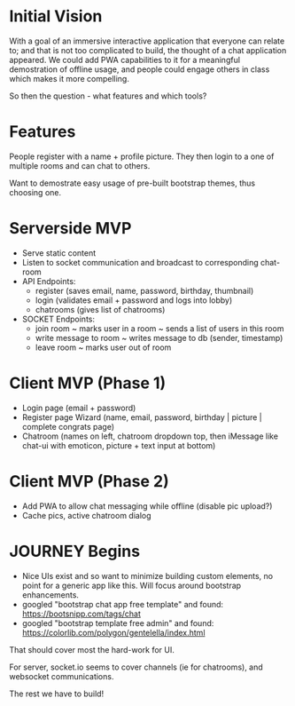 # Initial Vision
With a goal of an immersive interactive application that everyone can relate to; and that is not too complicated to build, the thought of a chat application appeared. We could add PWA capabilities to it for a meaningful demostration of offline usage, and people could engage others in class which makes it more compelling.

So then the question - what features and which tools?

# Features
People register with a name + profile picture. They then login to a one of multiple rooms and can chat to others.

Want to demostrate easy usage of pre-built bootstrap themes, thus choosing one.

# Serverside MVP
- Serve static content
- Listen to socket communication and broadcast to corresponding chat-room
- API Endpoints:
   * register (saves email, name, password, birthday, thumbnail)
   * login (validates email + password and logs into lobby)
   * chatrooms (gives list of chatrooms)
- SOCKET Endpoints:
   * join room
      ~ marks user in a room
      ~ sends a list of users in this room
   * write message to room
      ~ writes message to db (sender, timestamp)
   * leave room
      ~ marks user out of room

# Client MVP (Phase 1)
- Login page (email + password)
- Register page Wizard (name, email, password, birthday | picture | complete congrats page)
- Chatroom (names on left, chatroom dropdown top, then iMessage like chat-ui with emoticon, picture + text input at bottom)

# Client MVP (Phase 2)
- Add PWA to allow chat messaging while offline (disable pic upload?)
- Cache pics, active chatroom dialog

# JOURNEY Begins
- Nice UIs exist and so want to minimize building custom elements, no point for a generic app like this. Will focus around bootstrap enhancements.
- googled "bootstrap chat app free template" and found:
    https://bootsnipp.com/tags/chat
- googled "bootstrap template free admin" and found:
    https://colorlib.com/polygon/gentelella/index.html

That should cover most the hard-work for UI.

For server, socket.io seems to cover channels (ie for chatrooms), and websocket communications.

The rest we have to build!